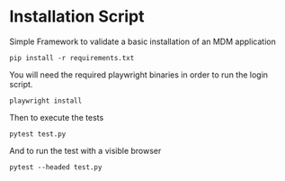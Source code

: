 # Installation Script

Simple Framework to validate a basic installation of an MDM application

`pip install -r requirements.txt`

You will need the required playwright binaries in order to run the login script.

`playwright install`

Then to execute the tests

`pytest test.py`

And to run the test with a visible browser

`pytest --headed test.py`